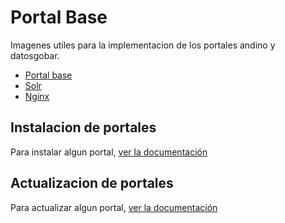 # Portal Base

Imagenes utiles para la implementacion de los portales andino y datosgobar.

- [Portal base](imagenes/base_portal.md)
- [Solr](imagenes/solr.md)
- [Nginx](imagenes/nginx)

## Instalacion de portales

Para instalar algun portal, [ver la documentación](deploy/install.md)

## Actualizacion de portales

Para actualizar algun portal, [ver la documentación](deploy/update.md)
